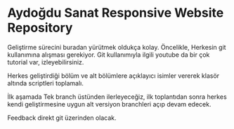 # Aydoğdu Sanat Responsive Website Repository

Geliştirme sürecini buradan yürütmek oldukça kolay. Öncelikle, Herkesin git kullanımına alışması gerekiyor. Git kullanımıyla ilgili youtube da bir çok tutorial var, izleyebilirsiniz. 

 Herkes geliştirdiği bölüm ve alt bölümlere açıklayıcı isimler vererek klasör altında scriptleri toplamalı. 

 İlk aşamada Tek branch üstünden ilerleyeceğiz, ilk toplantıdan sonra herkes kendi geliştirmesine uygun alt versiyon branchleri açıp devam edecek. 

 Feedback direkt git üzerinden olacak. 


